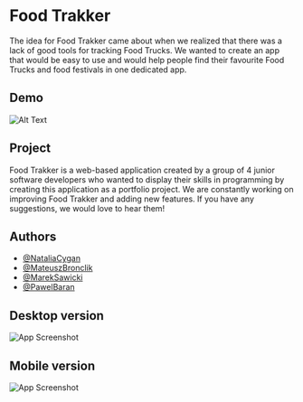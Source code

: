 # Food Trakker

The idea for Food Trakker came about when we realized that there was a lack of good tools for tracking Food Trucks. We wanted to create an app that would be easy to use and would help people find their favourite Food Trucks and food festivals in one dedicated app.



## Demo



![Alt Text](https://i.imgur.com/01rO0Tx.gif)




## Project

Food Trakker is a web-based application created by a group of 4 junior software developers who wanted to display their skills in programming by creating this application as a portfolio project. We are constantly working on improving Food Trakker and adding new features. If you have any suggestions, we would love to hear them!


## Authors

- [@NataliaCygan](https://github.com/NCygan)
- [@MateuszBronclik](https://github.com/MateuszBronclik)
- [@MarekSawicki](https://github.com/marek-sawicki-79)
- [@PawelBaran](https://github.com/pawel-baran-se)
## Desktop version

![App Screenshot](https://i.imgur.com/vP4YVzm.png ) 

## Mobile version

![App Screenshot](https://i.imgur.com/RWIYk76.png) 
